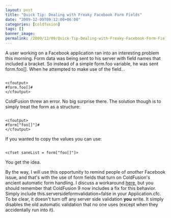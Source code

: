 ```yaml
---
layout: post
title: "Quick Tip: Dealing with Freaky Facebook Form Fields"
date: "2009-12-09T09:12:00+06:00"
categories: [coldfusion]
tags: []
banner_image: 
permalink: /2009/12/09/Quick-Tip-Dealing-with-Freaky-Facebook-Form-Fields
---
```


A user working on a Facebook application ran into an interesting problem this morning. Form data was being sent to his server with field names that included a bracket. So instead of a simple form.foo variable, he was sent form.foo[]. When he attempted to make use of the field...

<code>
&lt;cfoutput&gt;
#form.foo[]#
&lt;/cfoutput&gt;
</code>

ColdFusion threw an error. No big surprise there. The solution though is to simply treat the form as a structure:

<code>
&lt;cfoutput&gt;
#form["foo[]"]#
&lt;/cfoutput&gt;
</code>

If you wanted to copy the values you can use:

<code>
&lt;cfset saneList = form["foo[]"]&gt;
</code>

You get the idea. 

By the way, I will use this opportunity to remind people of <i>another</i> Facebook issue, and that's with the use of form fields that turn on ColdFusion's ancient automatic form handling. I discuss a workaround <a href="http://www.adobe.com/devnet/coldfusion/articles/coldfusion_facebook_03.html">here</a>, but you should remember that ColdFusion 9 now includes a fix for this behavior. Simply include this.serversideformvalidation=false in your Application.cfc. To be clear, it doesn't turn off any server side validation <b>you</b> write. It simply disables the old automatic validation that no one uses (except when they accidentally run into it).